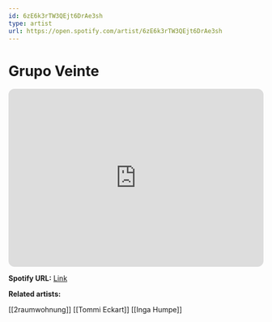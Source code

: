 ```yaml
---
id: 6zE6k3rTW3QEjt6DrAe3sh
type: artist
url: https://open.spotify.com/artist/6zE6k3rTW3QEjt6DrAe3sh
---
```

# Grupo Veinte

<iframe style="border-radius:12px" src="https://open.spotify.com/embed/artist/6zE6k3rTW3QEjt6DrAe3sh" width="100%" height="352" frameBorder="0" allowfullscreen="" allow="autoplay; clipboard-write; encrypted-media; fullscreen; picture-in-picture" loading="lazy"></iframe>

**Spotify URL:** [Link](https://open.spotify.com/artist/6zE6k3rTW3QEjt6DrAe3sh)

**Related artists:**

[[2raumwohnung]]
[[Tommi Eckart]]
[[Inga Humpe]]
